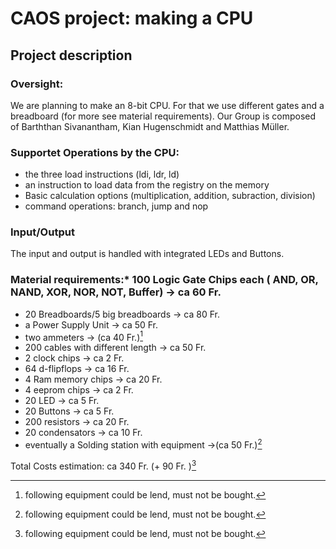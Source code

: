 
# CAOS project: making a CPU
## Project description

### Oversight:
We are planning to make an 8-bit CPU. For that we use different gates and a breadboard (for more see material requirements). Our Group is composed of  Barththan Sivanantham, Kian Hugenschmidt and Matthias Müller.

### Supportet Operations by the CPU:
* the three load instructions (ldi, ldr, ld)
* an instruction to load data from the registry on the memory
* Basic calculation options (multiplication, addition, subraction, division)
* command operations: branch, jump and nop

### Input/Output
The input and output is handled with integrated LEDs and Buttons.

### Material requirements:* 100 Logic Gate Chips each ( AND, OR, NAND, XOR, NOR, NOT, Buffer)											-> ca 60 Fr.
* 20 Breadboards/5 big breadboards 	-> ca 80 Fr.
* a Power Supply Unit							-> ca 50 Fr.
* two ammeters										-> (ca 40 Fr.)[^1]
* 200 cables with different length		-> ca 50 Fr.
* 2 clock chips										-> ca 2 Fr.
* 64 d-flipflops 										-> ca 16 Fr.
* 4 Ram memory chips							-> ca 20 Fr.
* 4 eeprom chips									-> ca 2 Fr.
* 20 LED 												-> ca 5 Fr.
* 20 Buttons											-> ca 5 Fr.
* 200 resistors										-> ca 20 Fr.
* 20 condensators									-> ca 10 Fr.
* eventually a Solding station with equipment ->(ca 50 Fr.)[^1]

Total Costs estimation:  ca 340 Fr. (+ 90 Fr. )[^1]


[^1]: following equipment could be lend, must not be bought.
<!--stackedit_data:
eyJoaXN0b3J5IjpbLTEzMDM5NjU4LDgwODY2ODE2NCwtMzY5MD
k1OTAwLC0xMjE5NjM4OTM5LDE2MTUyMzQzNDksMTg1MDcxOTgz
OSw5MDIyNzA4NTEsMTA3NjAwNzgzMSwtMTY2ODY5MDQwMiwxND
Y2OTM0MTI3LDEzMDg2NTYxMDAsMTMzMTAxMzkwOSwtMTgwNDE3
ODIyOSwtOTAyMTQ1MDEzLC0yMTM5MTE0NjI4LDE5MTI1ODg3Mz
MsNzMwOTk4MTE2XX0=
-->